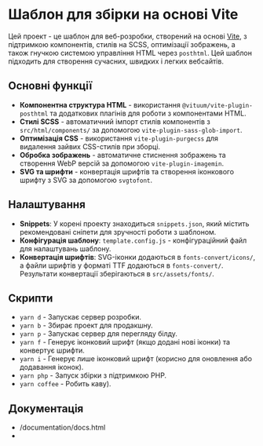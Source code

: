 # Шаблон для збірки на основі Vite

Цей проект - це шаблон для веб-розробки, створений на основі [Vite](https://vitejs.dev/), з підтримкою компонентів, стилів на SCSS, оптимізації зображень, а також гнучкою системою управління HTML через `posthtml`. Цей шаблон підходить для створення сучасних, швидких і легких вебсайтів.

## Основні функції

- **Компонентна структура HTML** - використання `@vituum/vite-plugin-posthtml` та додаткових плагінів для роботи з компонентами HTML.
- **Стилі SCSS** - автоматичний імпорт стилів компонентів з `src/html/components/` за допомогою `vite-plugin-sass-glob-import`.
- **Оптимізація CSS** - використання `vite-plugin-purgecss` для видалення зайвих CSS-стилів при зборці.
- **Обробка зображень** - автоматичне стиснення зображень та створення WebP версій за допомогою `vite-plugin-imagemin`.
- **SVG та шрифти** - конвертація шрифтів та створення іконкового шрифту з SVG за допомогою `svgtofont`.

## Налаштування

- **Snippets**: У корені проекту знаходиться `snippets.json`, який містить рекомендовані сніпети для зручності роботи з шаблоном.
- **Конфігурація шаблону**: `template.config.js` - конфігураційний файл для налаштувань шаблону.
- **Конвертація шрифтів**: SVG-іконки додаються в `fonts-convert/icons/`, а файли шрифтів у форматі TTF додаються в `fonts-convert/`. Результати конвертації зберігаються в `src/assets/fonts/`.

## Скрипти

- `yarn d` - Запускає сервер розробки.
- `yarn b` - Збирає проект для продакшну.
- `yarn p` - Запускає сервер для перегляду білду.
- `yarn f` - Генерує іконковий шрифт (якщо додані нові іконки) та конвертує шрифти.
- `yarn i` - Генерує лише іконковий шрифт (корисно для оновлення або додавання іконок).
- `yarn php` - Запуск збірки з підтримкою PHP.
- `yarn coffee` - Робить каву).

## Документація

- /documentation/docs.html
- 
